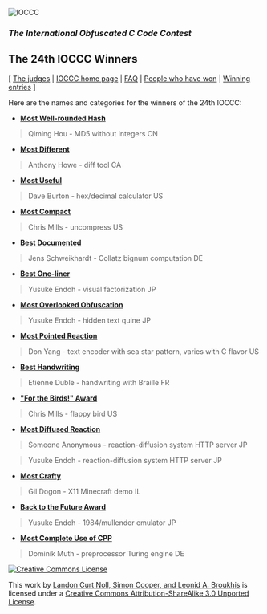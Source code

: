 ![IOCCC](http://www.ioccc.org/png/ioccc.png)
### *The International Obfuscated C Code Contest*
## **The 24th IOCCC Winners**

[ [The judges](http://www.ioccc.org/judges.html) | [IOCCC home page](http://www.ioccc.org/index.html) | [FAQ](http://www.ioccc.org/faq.html) | [People who have won](http://www.ioccc.org/winners.html) | [Winning entries](http://www.ioccc.org/years.html) ]

Here are the names and categories for the winners of the 24th IOCCC:

- **[Most Well-rounded Hash](hou/README.md)**

> Qiming Hou - MD5 without integers
> CN

- **[Most Different](howe/README.md)**

> Anthony Howe - diff tool
> CA

- **[Most Useful](burton/README.md)**

> Dave Burton - hex/decimal calculator
> US

- **[Most Compact](mills2/README.md)**

> Chris Mills - uncompress
> US

- **[Best Documented](schweikhardt/README.md)**

> Jens Schweikhardt - Collatz bignum computation
> DE

- **[Best One-liner](endoh4/README.md)**

> Yusuke Endoh - visual factorization
> JP

- **[Most Overlooked Obfuscation](endoh2/README.md)**

> Yusuke Endoh - hidden text quine
> JP

- **[Most Pointed Reaction](yang/README.md)**

> Don Yang - text encoder with sea star pattern, varies with C flavor
> US

- **[Best Handwriting](duble/README.md)**

> Etienne Duble - handwriting with Braille
> FR

- **["For the Birds!" Award](mills1/README.md)**

> Chris Mills - flappy bird
> US

- **[Most Diffused Reaction](endoh1/README.md)**

> Someone Anonymous - reaction-diffusion system HTTP server
> JP

> Yusuke Endoh - reaction-diffusion system HTTP server
> JP

- **[Most Crafty](dogon/README.md)**

> Gil Dogon - X11 Minecraft demo
> IL

- **[Back to the Future Award](endoh3/README.md)**

> Yusuke Endoh - 1984/mullender emulator
> JP

- **[Most Complete Use of CPP](muth/README.md)**

> Dominik Muth - preprocessor Turing engine
> DE

[![Creative Commons License](http://i.creativecommons.org/l/by-sa/3.0/88x31.png)](http://creativecommons.org/licenses/by-sa/3.0/)

This work by [Landon Curt Noll, Simon Cooper, and Leonid A. Broukhis](http://www.ioccc.org/judges.html)
is licensed under a [Creative Commons Attribution-ShareAlike 3.0 Unported License](http://creativecommons.org/licenses/by-sa/3.0/).

